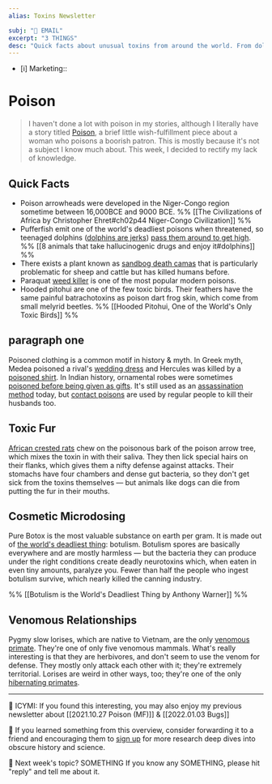 ```yaml
---
alias: Toxins Newsletter

subj: "📗 EMAIL"
excerpt: "3 THINGS" 
desc: "Quick facts about unusual toxins from around the world. From dolphin games to really vicious primates."
---
```


* [i] Marketing:: 

# Poison

> I haven't done a lot with poison in my stories, although I literally have a story titled [Poison](https://newsletter.eleanorkonik.com/poison), a brief little wish-fulfillment piece about a woman who poisons a boorish patron. This is mostly because it's not a subject I know much about. This week, I decided to rectify my lack of knowledge. 

## Quick Facts
 
* Poison arrowheads were developed in the Niger-Congo region sometime between 16,000BCE and 9000 BCE. %% [[The Civilizations of Africa by Christopher Ehret#ch02p44 Niger-Congo Civilization]]  %%
* Pufferfish emit one of the world's deadliest poisons when threatened, so teenaged dolphins ([dolphins are jerks](https://www.deepseanews.com/2013/02/10-reasons-why-dolphins-are-aholes/)) [pass them around to get high](https://matadornetwork.com/read/animals-hallucinogenic-drugs/). %% [[8 animals that take hallucinogenic drugs and enjoy it#dolphins]] %%
* There exists a plant known as [sandbog death camas](https://plants.ces.ncsu.edu/plants/zigadenus/) that is particularly problematic for sheep and cattle but has killed humans before.  
* Paraquat [weed killer](https://www.theguardian.com/science/blog/2016/may/27/knickers-in-a-twist-the-case-of-the-poisoned-pants-paraquat) is one of the most popular modern poisons. 
* Hooded pitohui are one of the few toxic birds. Their feathers have the same painful batrachotoxins as poison dart frog skin, which come from small melyrid beetles. %% [[Hooded Pitohui, One of the World's Only Toxic Birds]] %%

## paragraph one 

Poisoned clothing is a common motif in history & myth. In Greek myth, Medea poisoned a rival's [wedding dress](https://www.thetimes.co.uk/article/the-poisoned-wedding-dress-89xpzbb08g0) and Hercules was killed by a [poisoned shirt](https://en.wikipedia.org/wiki/Shirt_of_Nessus). In Indian history, ornamental robes were sometimes [poisoned before being given as gifts](https://www.siasat.com/khilat-a-robe-of-honour-or-weapon-to-kill-2064176/). It's still used as an [assassination method](https://www.cnn.com/2020/12/21/europe/russia-navalny-poisoning-underpants-ward/index.html) today, but [contact poisons](https://www.theguardian.com/science/blog/2016/may/27/knickers-in-a-twist-the-case-of-the-poisoned-pants-paraquat) are used by regular people to kill their husbands too. 

## Toxic Fur

[African crested rats](https://www.livescience.com/crested-rats-have-poison-fur.html) chew on the poisonous bark of the poison arrow tree, which mixes the toxin in with their saliva. They then lick special hairs on their flanks, which gives them a nifty defense against attacks. Their stomachs have four chambers and dense gut bacteria, so they don't get sick from the toxins themselves — but animals like dogs can die from putting the fur in their mouths. 

## Cosmetic Microdosing 

Pure Botox is the most valuable substance on earth per gram. It is made out of [the world's deadliest thing](https://www.the-angry-chef.com/blog/the-worlds-deadliest-thing): botulism. Botulism spores are basically everywhere and are mostly harmless — but the bacteria they can produce under the right conditions create deadly neurotoxins which, when eaten in even tiny amounts, paralyze you. Fewer than half the people who ingest botulism survive, which nearly killed the canning industry. 

%% [[Botulism is the World's Deadliest Thing by Anthony Warner]] %%

## Venomous Relationships

Pygmy slow lorises, which are native to Vietnam, are the only [venomous primate](https://www.nytimes.com/2020/10/19/science/slow-loris-venom.html). They're one of only five venomous mammals. What's really interesting is that they are herbivores, and don't seem to use the venom for defense. They mostly only attack each other with it; they're extremely territorial. Lorises are weird in other ways, too; they're one of the only [hibernating primates](https://www.livescience.com/53000-pygmy-slow-lorises-hibernate.html). 


* * * 

📗 ICYMI: If you found this interesting, you may also enjoy my previous newsletter about [[2021.10.27 Poison (MF)]] & [[2022.01.03 Bugs]]

💚 If you learned something from this overview, consider forwarding it to a friend and encouraging them to [sign up](https://newsletter.eleanorkonik.com/membership/) for more research deep dives into obscure history and science. 

📅 Next week's topic? SOMETHING If you know any SOMETHING, please hit "reply" and tell me about it. 